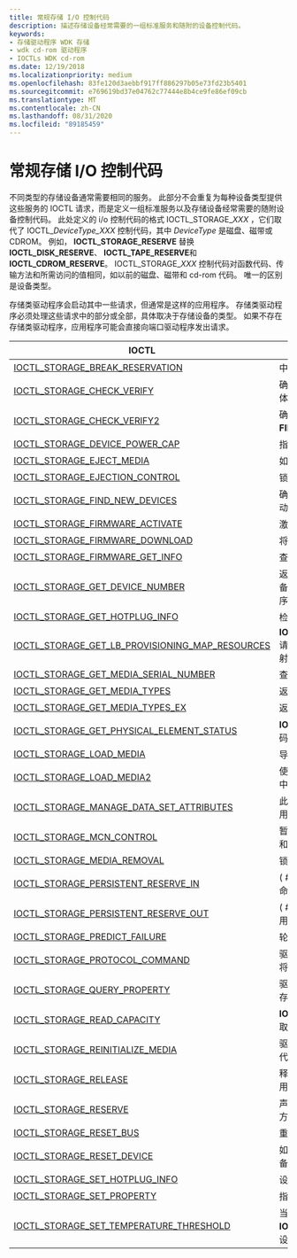 ```yaml
---
title: 常规存储 I/O 控制代码
description: 描述存储设备经常需要的一组标准服务和随附的设备控制代码。
keywords:
- 存储驱动程序 WDK 存储
- wdk cd-rom 驱动程序
- IOCTLs WDK cd-rom
ms.date: 12/19/2018
ms.localizationpriority: medium
ms.openlocfilehash: 83fe120d3aebbf917ff886297b05e73fd23b5401
ms.sourcegitcommit: e769619bd37e04762c77444e8b4ce9fe86ef09cb
ms.translationtype: MT
ms.contentlocale: zh-CN
ms.lasthandoff: 08/31/2020
ms.locfileid: "89185459"
---
```

# <a name="general-storage-io-control-codes"></a>常规存储 I/O 控制代码

不同类型的存储设备通常需要相同的服务。 此部分不会重复为每种设备类型提供这些服务的 IOCTL 请求，而是定义一组标准服务以及存储设备经常需要的随附设备控制代码。 此处定义的 i/o 控制代码的格式 IOCTL_STORAGE_*XXX* ，它们取代了 IOCTL_*DeviceType_XXX* 控制代码，其中 *DeviceType* 是磁盘、磁带或 CDROM。 例如， **IOCTL_STORAGE_RESERVE** 替换 **IOCTL_DISK_RESERVE**、 **IOCTL_TAPE_RESERVE**和 **IOCTL_CDROM_RESERVE**。 IOCTL_STORAGE_*XXX* 控制代码对函数代码、传输方法和所需访问的值相同，如以前的磁盘、磁带和 cd-rom 代码。 唯一的区别是设备类型。

存储类驱动程序会启动其中一些请求，但通常是这样的应用程序。 存储类驱动程序必须处理这些请求中的部分或全部，具体取决于存储设备的类型。 如果不存在存储类驱动程序，应用程序可能会直接向端口驱动程序发出请求。

|IOCTL|描述|
|----|----|
|[IOCTL_STORAGE_BREAK_RESERVATION](/windows-hardware/drivers/ddi/ntddstor/ni-ntddstor-ioctl_storage_break_reservation)|中断磁盘保留。|
|[IOCTL_STORAGE_CHECK_VERIFY](/windows-hardware/drivers/ddi/ntddstor/ni-ntddstor-ioctl_storage_check_verify)|确定在调用方打开以进行读取或写入访问的可移动媒体设备上，媒体是否已更改。|
|[IOCTL_STORAGE_CHECK_VERIFY2](/windows-hardware/drivers/ddi/ntddstor/ni-ntddstor-ioctl_storage_check_verify2)|确定媒体是否已在可移动介质设备上更改-调用方已使用 **FILE_READ_ATTRIBUTES**打开。|
|[IOCTL_STORAGE_DEVICE_POWER_CAP](/windows-hardware/drivers/ddi/ntddstor/ni-ntddstor-ioctl_storage_device_power_cap)|指定存储设备的最高运行功率消耗级别。|
|[IOCTL_STORAGE_EJECT_MEDIA](/windows-hardware/drivers/ddi/ntddstor/ni-ntddstor-ioctl_storage_eject_media)|如果设备支持弹出功能，则导致设备弹出媒体。|
|[IOCTL_STORAGE_EJECTION_CONTROL](/windows-hardware/drivers/ddi/ntddstor/ni-ntddstor-ioctl_storage_ejection_control)|锁定设备以防介质被删除。|
|[IOCTL_STORAGE_FIND_NEW_DEVICES](/windows-hardware/drivers/ddi/ntddstor/ni-ntddstor-ioctl_storage_find_new_devices)|确定驱动程序支持的另一台设备是否已连接到 i/o 总线，自系统启动以来或自驱动程序上次处理此请求以来。|
|[IOCTL_STORAGE_FIRMWARE_ACTIVATE](/windows-hardware/drivers/ddi/ntddstor/ni-ntddstor-ioctl_storage_firmware_activate)|激活存储设备上的固件映像。|
|[IOCTL_STORAGE_FIRMWARE_DOWNLOAD](/windows-hardware/drivers/ddi/ntddstor/ni-ntddstor-ioctl_storage_firmware_download)|将固件映像下载到存储设备，但不会将其激活。|
|[IOCTL_STORAGE_FIRMWARE_GET_INFO](/windows-hardware/drivers/ddi/ntddstor/ni-ntddstor-ioctl_storage_firmware_get_info)|查询存储设备以获取详细的固件信息。|
|[IOCTL_STORAGE_GET_DEVICE_NUMBER](/windows-hardware/drivers/ddi/ntddstor/ni-ntddstor-ioctl_storage_get_device_number)|返回一个 **STORAGE_DEVICE_NUMBER** 结构，该结构包含分区设备的 FILE_DEVICE_XXX 类型、设备号，以及设备启动时由驱动程序分配给设备的分区号。|
|[IOCTL_STORAGE_GET_HOTPLUG_INFO](/windows-hardware/drivers/ddi/ntddstor/ni-ntddstor-ioctl_storage_get_hotplug_info)|检索指定设备的热配置。|
|[IOCTL_STORAGE_GET_LB_PROVISIONING_MAP_RESOURCES](/windows-hardware/drivers/ddi/ntddstor/ni-ntddstor-ioctl_storage_get_lb_provisioning_map_resources)|**IOCTL_STORAGE_GET_LB_PROVISIONING_MAP_RESOURCES**请求将发送到存储类驱动程序，以确定存储设备上的可用和已用映射资源。|
|[IOCTL_STORAGE_GET_MEDIA_SERIAL_NUMBER](/windows-hardware/drivers/ddi/ntddstor/ni-ntddstor-ioctl_storage_get_media_serial_number)|查询 usb 通用父驱动程序的 USB 设备序列号。|
|[IOCTL_STORAGE_GET_MEDIA_TYPES](/windows-hardware/drivers/ddi/ntddstor/ni-ntddstor-ioctl_storage_get_media_types)|返回有关软盘驱动器的几何信息。|
|[IOCTL_STORAGE_GET_MEDIA_TYPES_EX](/windows-hardware/drivers/ddi/ntddstor/ni-ntddstor-ioctl_storage_get_media_types_ex)|返回有关设备支持的媒体类型的信息。|
|[IOCTL_STORAGE_GET_PHYSICAL_ELEMENT_STATUS](/windows-hardware/drivers/ddi/ntddstor/ni-ntddstor-ioctl_storage_get_physical_element_status)|**IOCTL_STORAGE_GET_PHYSICAL_ELEMENT_STATUS**控制代码查询并返回设备的物理元素状态。|
|[IOCTL_STORAGE_LOAD_MEDIA](/windows-hardware/drivers/ddi/ntddstor/ni-ntddstor-ioctl_storage_load_media)|导致在调用方打开以进行读取或写入访问的设备中加载媒体。|
|[IOCTL_STORAGE_LOAD_MEDIA2](/windows-hardware/drivers/ddi/ntddstor/ni-ntddstor-ioctl_storage_load_media2)|使媒体加载到调用方已使用 **FILE_READ_ATTRIBUTES**打开的设备中。|
|[IOCTL_STORAGE_MANAGE_DATA_SET_ATTRIBUTES](/windows-hardware/drivers/ddi/ntddstor/ni-ntddstor-ioctl_storage_manage_data_set_attributes)|此 **IOCTL_STORAGE_MANAGE_DATA_SET_ATTRIBUTES** 请求用于将管理数据集属性请求发送到存储设备。|
|[IOCTL_STORAGE_MCN_CONTROL](/windows-hardware/drivers/ddi/ntddstor/ni-ntddstor-ioctl_storage_mcn_control)|暂时启用或禁用在可移动媒体设备上 **GUID_IO_MEDIA_ARRIVAL** 和 **GUID_IO_MEDIA_REMOVAL** 的自定义 PnP 事件传递。|
|[IOCTL_STORAGE_MEDIA_REMOVAL](/windows-hardware/drivers/ddi/ntddstor/ni-ntddstor-ioctl_storage_media_removal)|锁定设备以防介质被删除。|
|[IOCTL_STORAGE_PERSISTENT_RESERVE_IN](/windows-hardware/drivers/ddi/ntddstor/ni-ntddstor-ioctl_storage_persistent_reserve_in)| ( # A0) 的泛型存储类驱动程序公开 i/o 控制 (IOCTL) 接口，以便在命令中发出持久保留。|
|[IOCTL_STORAGE_PERSISTENT_RESERVE_OUT](/windows-hardware/drivers/ddi/ntddstor/ni-ntddstor-ioctl_storage_persistent_reserve_out)| ( # A0) 的泛型存储类驱动程序公开了一个 i/o 控件 (IOCTL) 接口，用于发出持久的保留输出命令。|
|[IOCTL_STORAGE_PREDICT_FAILURE](/windows-hardware/drivers/ddi/ntddstor/ni-ntddstor-ioctl_storage_predict_failure)|轮询设备故障预测。|
|[IOCTL_STORAGE_PROTOCOL_COMMAND](/windows-hardware/drivers/ddi/ntddstor/ni-ntddstor-ioctl_storage_protocol_command)|驱动程序可以使用 **IOCTL_STORAGE_PROTOCOL_COMMAND** 将特定于供应商的命令传递到存储设备|
|[IOCTL_STORAGE_QUERY_PROPERTY](/windows-hardware/drivers/ddi/ntddstor/ni-ntddstor-ioctl_storage_query_property)|驱动程序可以使用 **IOCTL_STORAGE_QUERY_PROPERTY** 来返回存储设备或适配器的属性。|
|[IOCTL_STORAGE_READ_CAPACITY](/windows-hardware/drivers/ddi/ntddstor/ni-ntddstor-ioctl_storage_read_capacity)|**IOCTL_STORAGE_READ_CAPACITY**请求返回目标存储设备的读取容量信息。|
|[IOCTL_STORAGE_REINITIALIZE_MEDIA](/windows-hardware/drivers/ddi/ntddstor/ni-ntddstor-ioctl_storage_reinitialize_media)|驱动程序可以使用 **IOCTL_STORAGE_REINITIALIZE_MEDIA** 控制代码来重新初始化或擦除设备。|
|[IOCTL_STORAGE_RELEASE](/windows-hardware/drivers/ddi/ntddstor/ni-ntddstor-ioctl_storage_release)|释放先前保留的设备，以在支持多个发起程序的总线上独占使用调用方，并使用保留设备的概念（如 SCSI 总线）。|
|[IOCTL_STORAGE_RESERVE](/windows-hardware/drivers/ddi/ntddstor/ni-ntddstor-ioctl_storage_reserve)|声明一个设备，用于在支持多个发起程序的总线上独占使用调用方，并为保留设备的概念（如 SCSI 总线）声明。|
|[IOCTL_STORAGE_RESET_BUS](/windows-hardware/drivers/ddi/ntddstor/ni-ntddstor-ioctl_storage_reset_bus)|重置总线上的每个设备，并将其间接重置。|
|[IOCTL_STORAGE_RESET_DEVICE](/windows-hardware/drivers/ddi/ntddstor/ni-ntddstor-ioctl_storage_reset_device)|如果可能，将重置非 SCSI 存储设备，而不影响总线上的其他设备。|
|[IOCTL_STORAGE_SET_HOTPLUG_INFO](/windows-hardware/drivers/ddi/ntddstor/ni-ntddstor-ioctl_storage_set_hotplug_info)|设置指定设备的热配置。|
|[IOCTL_STORAGE_SET_PROPERTY](/windows-hardware/drivers/ddi/ntddstor/ni-ntddstor-ioctl_storage_set_property)|指示更改属性的请求是成功还是导致错误。
|[IOCTL_STORAGE_SET_TEMPERATURE_THRESHOLD](/windows-hardware/drivers/ddi/ntddstor/ni-ntddstor-ioctl_storage_set_temperature_threshold)|当硬件) 支持时，驱动程序可以使用 **IOCTL_STORAGE_SET_TEMPERATURE_THRESHOLD** 设置存储设备 (的温度阈值。|